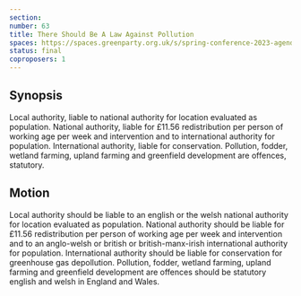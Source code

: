 ```yaml
---
section:
number: 63
title: There Should Be A Law Against Pollution
spaces: https://spaces.greenparty.org.uk/s/spring-conference-2023-agenda-forum/?contentId=116478
status: final
coproposers: 1
---
```

## Synopsis
Local authority, liable to national authority for location evaluated as population. National authority, liable for £11.56 redistribution per person of working age per week and intervention and to international authority for population. International authority, liable for conservation. Pollution, fodder, wetland farming, upland farming and greenfield development are offences, statutory.

## Motion
Local authority should be liable to an english or the welsh national authority for location evaluated as population. National authority should be liable for £11.56 redistribution per person of working age per week and intervention and to an anglo-welsh or british or british-manx-irish international authority for population. International authority should be liable for conservation for greenhouse gas depollution. Pollution, fodder, wetland farming, upland farming and greenfield development are offences should be statutory english and welsh in England and Wales.
